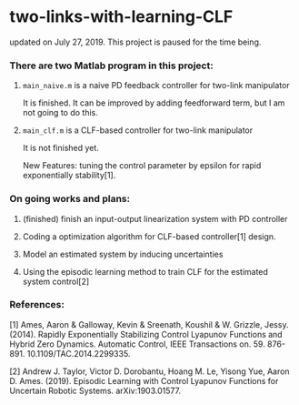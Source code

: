 # two-links-with-learning-CLF

updated on July 27, 2019. This project is paused for the time being.

### There are two Matlab program in this project:

1. `main_naive.m` is a naive PD feedback controller for two-link manipulator
  
    It is finished. It can be improved by adding feedforward term, but I am not going to do this.
  
  
2. `main_clf.m` is a CLF-based controller for two-link manipulator
  
    It is not finished yet.

    New Features: tuning the control parameter by epsilon for rapid exponentially stability[1].
  

### On going works and plans:

1. (finished) finish an input-output linearization system with PD controller

2. Coding a optimization algorithm for CLF-based controller[1] design.

3. Model an estimated system by inducing uncertainties

4. Using the episodic learning method to train CLF for the estimated system control[2]


### References:
[1] Ames, Aaron & Galloway, Kevin & Sreenath, Koushil & W. Grizzle, Jessy. (2014). Rapidly Exponentially Stabilizing Control Lyapunov Functions and Hybrid Zero Dynamics. Automatic Control, IEEE Transactions on. 59. 876-891. 10.1109/TAC.2014.2299335. 

[2] Andrew J. Taylor, Victor D. Dorobantu, Hoang M. Le, Yisong Yue, Aaron D. Ames. (2019). Episodic Learning with Control Lyapunov Functions for Uncertain Robotic Systems. arXiv:1903.01577.
